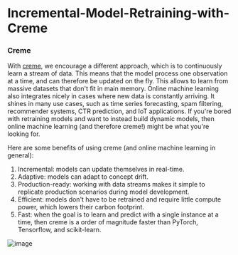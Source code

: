 # Incremental-Model-Retraining-with-Creme

### Creme
With [creme](https://github.com/MaxHalford/creme), we encourage a different approach, which is to continuously learn a stream of data. This means that the model process one observation at a time, and can therefore be updated on the fly. This allows to learn from massive datasets that don't fit in main memory. Online machine learning also integrates nicely in cases where new data is constantly arriving. It shines in many use cases, such as time series forecasting, spam filtering, recommender systems, CTR prediction, and IoT applications. If you're bored with retraining models and want to instead build dynamic models, then online machine learning (and therefore creme!) might be what you're looking for.

Here are some benefits of using creme (and online machine learning in general):

1. Incremental: models can update themselves in real-time.
2. Adaptive: models can adapt to concept drift.
3. Production-ready: working with data streams makes it simple to replicate production scenarios during model development.
4. Efficient: models don't have to be retrained and require little compute power, which lowers their carbon footprint.
5. Fast: when the goal is to learn and predict with a single instance at a time, then creme is a order of magnitude faster than PyTorch, Tensorflow, and scikit-learn.

![image](https://user-images.githubusercontent.com/75041273/134999998-7af28ba5-50fc-4007-b6f5-8d80886f0d8a.png)
